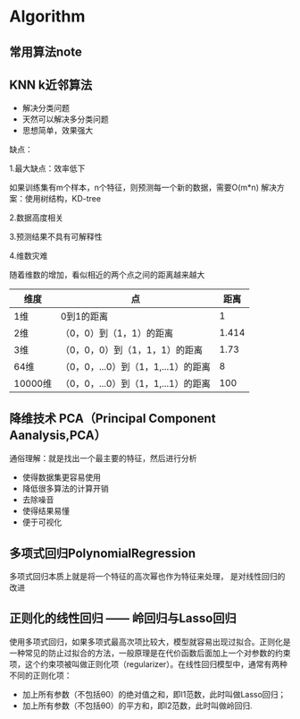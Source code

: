 # Algorithm
## 常用算法note
## KNN k近邻算法
- 解决分类问题
- 天然可以解决多分类问题
- 思想简单，效果强大

缺点：

1.最大缺点：效率低下

如果训练集有m个样本，n个特征，则预测每一个新的数据，需要O(m*n)
解决方案：使用树结构，KD-tree

2.数据高度相关

3.预测结果不具有可解释性

4.维数灾难

随着维数的增加，看似相近的两个点之间的距离越来越大

维度 | 点 | 距离
---|---|---
1维 | 0到1的距离| 1
2维 | （0，0）到（1，1）的距离|1.414
3维 | （0，0，0）到（1，1，1）的距离| 1.73
64维  | （0，0，...0）到（1，1,...1）的距离|8
10000维| （0，0，...0）到（1，1,...1）的距离|100

## 降维技术 PCA（Principal Component Aanalysis,PCA）
通俗理解：就是找出一个最主要的特征，然后进行分析
- 使得数据集更容易使用
- 降低很多算法的计算开销
- 去除噪音
- 使得结果易懂
- 便于可视化

## 多项式回归PolynomialRegression

多项式回归本质上就是将一个特征的高次幂也作为特征来处理，
是对线性回归的改进

## 正则化的线性回归 —— 岭回归与Lasso回归

使用多项式回归，如果多项式最高次项比较大，模型就容易出现过拟合。正则化是一种常见的防止过拟合的方法，一般原理是在代价函数后面加上一个对参数的约束项，这个约束项被叫做正则化项（regularizer）。在线性回归模型中，通常有两种不同的正则化项：

- 加上所有参数（不包括θ0）的绝对值之和，即l1范数，此时叫做Lasso回归；
- 加上所有参数（不包括θ0）的平方和，即l2范数，此时叫做岭回归.
